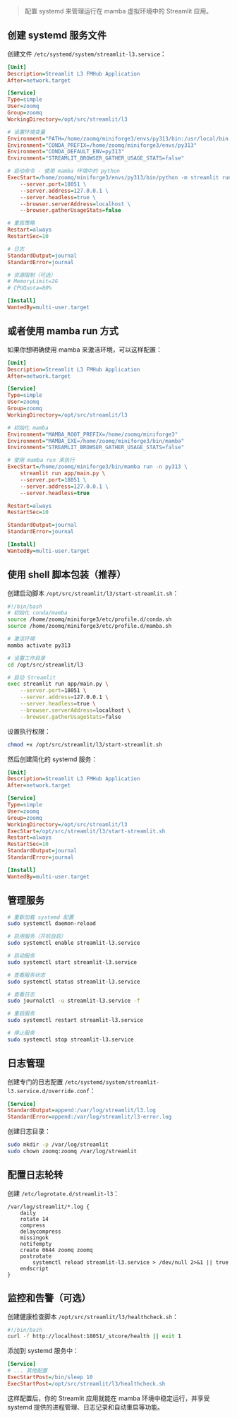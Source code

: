 > 配置 systemd 来管理运行在 mamba 虚拟环境中的 Streamlit 应用。

## 创建 systemd 服务文件

创建文件 `/etc/systemd/system/streamlit-l3.service`：

```ini
[Unit]
Description=Streamlit L3 FMHub Application
After=network.target

[Service]
Type=simple
User=zoomq
Group=zoomq
WorkingDirectory=/opt/src/streamlit/l3

# 设置环境变量
Environment="PATH=/home/zoomq/miniforge3/envs/py313/bin:/usr/local/bin:/usr/bin:/bin"
Environment="CONDA_PREFIX=/home/zoomq/miniforge3/envs/py313"
Environment="CONDA_DEFAULT_ENV=py313"
Environment="STREAMLIT_BROWSER_GATHER_USAGE_STATS=false"

# 启动命令 - 使用 mamba 环境中的 python
ExecStart=/home/zoomq/miniforge3/envs/py313/bin/python -m streamlit run app/main.py \
    --server.port=18051 \
    --server.address=127.0.0.1 \
    --server.headless=true \
    --browser.serverAddress=localhost \
    --browser.gatherUsageStats=false

# 重启策略
Restart=always
RestartSec=10

# 日志
StandardOutput=journal
StandardError=journal

# 资源限制（可选）
# MemoryLimit=2G
# CPUQuota=80%

[Install]
WantedBy=multi-user.target
```

## 或者使用 mamba run 方式

如果你想明确使用 mamba 来激活环境，可以这样配置：

```ini
[Unit]
Description=Streamlit L3 FMHub Application
After=network.target

[Service]
Type=simple
User=zoomq
Group=zoomq
WorkingDirectory=/opt/src/streamlit/l3

# 初始化 mamba
Environment="MAMBA_ROOT_PREFIX=/home/zoomq/miniforge3"
Environment="MAMBA_EXE=/home/zoomq/miniforge3/bin/mamba"
Environment="STREAMLIT_BROWSER_GATHER_USAGE_STATS=false"

# 使用 mamba run 来执行
ExecStart=/home/zoomq/miniforge3/bin/mamba run -n py313 \
    streamlit run app/main.py \
    --server.port=18051 \
    --server.address=127.0.0.1 \
    --server.headless=true

Restart=always
RestartSec=10

StandardOutput=journal
StandardError=journal

[Install]
WantedBy=multi-user.target
```

## 使用 shell 脚本包装（推荐）

创建启动脚本 `/opt/src/streamlit/l3/start-streamlit.sh`：

```bash
#!/bin/bash
# 初始化 conda/mamba
source /home/zoomq/miniforge3/etc/profile.d/conda.sh
source /home/zoomq/miniforge3/etc/profile.d/mamba.sh

# 激活环境
mamba activate py313

# 设置工作目录
cd /opt/src/streamlit/l3

# 启动 Streamlit
exec streamlit run app/main.py \
    --server.port=18051 \
    --server.address=127.0.0.1 \
    --server.headless=true \
    --browser.serverAddress=localhost \
    --browser.gatherUsageStats=false
```

设置执行权限：
```bash
chmod +x /opt/src/streamlit/l3/start-streamlit.sh
```

然后创建简化的 systemd 服务：

```ini
[Unit]
Description=Streamlit L3 FMHub Application
After=network.target

[Service]
Type=simple
User=zoomq
Group=zoomq
WorkingDirectory=/opt/src/streamlit/l3
ExecStart=/opt/src/streamlit/l3/start-streamlit.sh
Restart=always
RestartSec=10
StandardOutput=journal
StandardError=journal

[Install]
WantedBy=multi-user.target
```

## 管理服务

```bash
# 重新加载 systemd 配置
sudo systemctl daemon-reload

# 启用服务（开机自启）
sudo systemctl enable streamlit-l3.service

# 启动服务
sudo systemctl start streamlit-l3.service

# 查看服务状态
sudo systemctl status streamlit-l3.service

# 查看日志
sudo journalctl -u streamlit-l3.service -f

# 重启服务
sudo systemctl restart streamlit-l3.service

# 停止服务
sudo systemctl stop streamlit-l3.service
```

## 日志管理

创建专门的日志配置 `/etc/systemd/system/streamlit-l3.service.d/override.conf`：

```ini
[Service]
StandardOutput=append:/var/log/streamlit/l3.log
StandardError=append:/var/log/streamlit/l3-error.log
```

创建日志目录：
```bash
sudo mkdir -p /var/log/streamlit
sudo chown zoomq:zoomq /var/log/streamlit
```

## 配置日志轮转

创建 `/etc/logrotate.d/streamlit-l3`：

```
/var/log/streamlit/*.log {
    daily
    rotate 14
    compress
    delaycompress
    missingok
    notifempty
    create 0644 zoomq zoomq
    postrotate
        systemctl reload streamlit-l3.service > /dev/null 2>&1 || true
    endscript
}
```

## 监控和告警（可选）

创建健康检查脚本 `/opt/src/streamlit/l3/healthcheck.sh`：

```bash
#!/bin/bash
curl -f http://localhost:18051/_stcore/health || exit 1
```

添加到 systemd 服务中：
```ini
[Service]
# ... 其他配置
ExecStartPost=/bin/sleep 10
ExecStartPost=/opt/src/streamlit/l3/healthcheck.sh
```

这样配置后，你的 Streamlit 应用就能在 mamba 环境中稳定运行，并享受 systemd 提供的进程管理、日志记录和自动重启等功能。